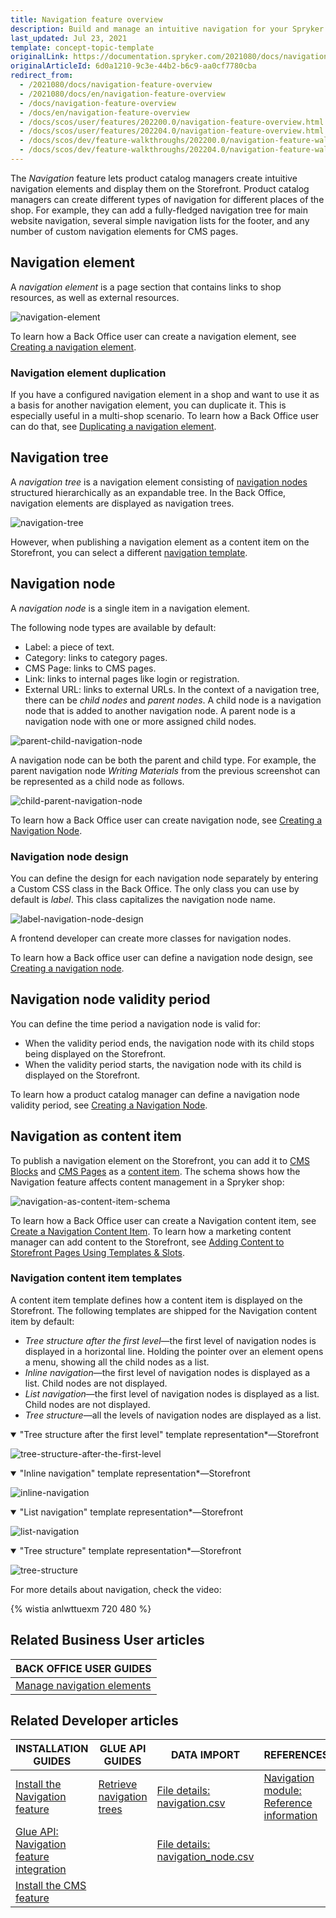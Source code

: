 ```yaml
---
title: Navigation feature overview
description: Build and manage an intuitive navigation for your Spryker shop.
last_updated: Jul 23, 2021
template: concept-topic-template
originalLink: https://documentation.spryker.com/2021080/docs/navigation-feature-overview
originalArticleId: 6d0a1210-9c3e-44b2-b6c9-aa0cf7780cba
redirect_from:
  - /2021080/docs/navigation-feature-overview
  - /2021080/docs/en/navigation-feature-overview
  - /docs/navigation-feature-overview
  - /docs/en/navigation-feature-overview
  - /docs/scos/user/features/202200.0/navigation-feature-overview.html
  - /docs/scos/user/features/202204.0/navigation-feature-overview.html
  - /docs/scos/dev/feature-walkthroughs/202200.0/navigation-feature-walkthrough/navigation-feature-walkthrough.html  
  - /docs/scos/dev/feature-walkthroughs/202204.0/navigation-feature-walkthrough/navigation-feature-walkthrough.html  
---
```


The *Navigation* feature lets product catalog managers create intuitive navigation elements and display them on the Storefront. Product catalog managers can create different types of navigation for different places of the shop. For example, they can add a fully-fledged navigation tree for main website navigation, several simple navigation lists for the footer, and any number of custom navigation elements for CMS pages.

## Navigation element

A *navigation element* is a page section that contains links to shop resources, as well as external resources.

![navigation-element](https://spryker.s3.eu-central-1.amazonaws.com/docs/Features/Navigation/Navigation/Navigation+Feature+Overview/navigation+element.png)

To learn how a Back Office user can create a navigation element, see [Creating a navigation element](/docs/scos/user/back-office-user-guides/{{page.version}}/content/navigation/managing-navigation-elements.html#creating-a-navigation-element).

### Navigation element duplication

If you have a configured navigation element in a shop and want to use it as a basis for another navigation element, you can duplicate it. This is especially useful in a multi-shop scenario.
To learn how a Back Office user can do that, see [Duplicating a navigation element](/docs/scos/user/back-office-user-guides/{{page.version}}/content/navigation/managing-navigation-elements.html#duplicating-a-navigation-element).

## Navigation tree

A *navigation tree* is a navigation element consisting of [navigation nodes](#navigation-node) structured hierarchically as an expandable tree.
In the Back Office, navigation elements are displayed as navigation trees.

![navigation-tree](https://spryker.s3.eu-central-1.amazonaws.com/docs/Features/Navigation/Navigation/Navigation+Feature+Overview/navigation-tree.png)

However, when publishing a navigation element as a content item on the Storefront, you can select a different [navigation template](#navigation-content-item-templates).

## Navigation node

A *navigation node* is a single item in a navigation element.

The following node types are available by default:
* Label: a piece of text.
* Category: links to category pages.
* CMS Page: links to CMS pages.
* Link: links to internal pages like login or registration.
* External URL: links to external URLs.
In the context of a navigation tree, there can be *child nodes* and *parent nodes*. A child node is a navigation node that is added to another navigation node. A parent node is a navigation node with one or more assigned child nodes.


![parent-child-navigation-node](https://spryker.s3.eu-central-1.amazonaws.com/docs/Features/Navigation/Navigation/Navigation+Feature+Overview/parent-child-navigation-node.png)


A navigation node can be both the parent and child type. For example, the parent navigation node *Writing Materials* from the previous screenshot can be represented as a child node as follows.

![child-parent-navigation-node](https://spryker.s3.eu-central-1.amazonaws.com/docs/Features/Navigation/Navigation/Navigation+Feature+Overview/child-parent-navigation-node.png)

To learn how a Back Office user can create navigation node, see [Creating a Navigation Node](/docs/scos/user/back-office-user-guides/{{page.version}}/content/navigation/managing-navigation-elements.html#creating-a-navigation-node).

### Navigation node design

You can define the design for each navigation node separately by entering a Custom CSS class in the Back Office.
The only class you can use by default is *label*. This class capitalizes the navigation node name.

![label-navigation-node-design](https://spryker.s3.eu-central-1.amazonaws.com/docs/Features/Navigation/Navigation/Navigation+Feature+Overview/label-navigation-node-design.png)


A frontend developer can create more classes for navigation nodes.

To learn how a Back office user can define a navigation node design, see [Creating a navigation node](/docs/scos/user/back-office-user-guides/{{page.version}}/content/navigation/managing-navigation-elements.html#creating-a-navigation-node).

## Navigation node validity period

You can define the time period a navigation node is valid for:
* When the validity period ends, the navigation node with its child stops being displayed on the Storefront.
* When the validity period starts, the navigation node with its child is displayed on the Storefront.

To learn how a product catalog manager can define a navigation node validity period, see [Creating a Navigation Node](/docs/scos/user/back-office-user-guides/{{page.version}}/content/navigation/managing-navigation-elements.html#creating-a-navigation-node).

## Navigation as content item

To publish a navigation element on the Storefront, you can add it to [CMS Blocks](/docs/pbc/all/content-management-system/{{page.version}}/cms-feature-overview/cms-blocks-overview.html) and [CMS Pages](/docs/pbc/all/content-management-system/{{page.version}}/cms-feature-overview/cms-pages-overview.html) as a [content item](/docs/pbc/all/content-management-system/{{page.version}}/navigation-feature-overview.html).
The schema shows how the Navigation feature affects content management in a Spryker shop:

![navigation-as-content-item-schema](https://confluence-connect.gliffy.net/embed/image/a086fe4e-1d09-49ae-a181-ebd8b0f8c051.png?utm_medium=live&utm_source=custom)

To learn how a Back Office user can create a Navigation content item, see [Create a Navigation Content Item](/docs/pbc/all/content-management-system/{{page.version}}/manage-in-the-back-office/content-items/create-navigation-content-items.html).
To learn how a marketing content manager can add content to the Storefront, see [Adding Content to Storefront Pages Using Templates & Slots](/docs/scos/user/back-office-user-guides/{{page.version}}/content/best-practices-adding-content-to-the-storefront-pages-using-templates-and-slots.html).

### Navigation content item templates

A content item template defines how a content item is displayed on the Storefront. The following templates are shipped for the Navigation content item by default:

* *Tree structure after the first level*—the first level of navigation nodes is displayed in a horizontal line. Holding the pointer over an element opens a menu, showing all the child nodes as a list.
* *Inline navigation*—the first level of navigation nodes is displayed as a list. Child nodes are not displayed.
* *List navigation*—the first level of navigation nodes is displayed as a list. Child nodes are not displayed.
* *Tree structure*—all the levels of navigation nodes are displayed as a list.


<details open><summary markdown='span'>"Tree structure after the first level" template representation*—Storefront</summary>

![tree-structure-after-the-first-level](https://spryker.s3.eu-central-1.amazonaws.com/docs/Features/Navigation/Navigation/Navigation+Feature+Overview/tree-structure-after-the-first-level.png)

</details>

<details open><summary markdown='span'>"Inline navigation" template representation*—Storefront</summary>

![inline-navigation](https://spryker.s3.eu-central-1.amazonaws.com/docs/Features/Navigation/Navigation/Navigation+Feature+Overview/inline-navigation.png)

</details>

<details open><summary markdown='span'>"List navigation" template representation*—Storefront</summary>

![list-navigation](https://spryker.s3.eu-central-1.amazonaws.com/docs/Features/Navigation/Navigation/Navigation+Feature+Overview/list-navigation.png)

</details>

<details open><summary markdown='span'>"Tree structure" template representation*—Storefront</summary>

![tree-structure](https://spryker.s3.eu-central-1.amazonaws.com/docs/Features/Navigation/Navigation/Navigation+Feature+Overview/tree-structure.png)

</details>

For more details about navigation, check the video:

{% wistia anlwttuexm 720 480 %}

## Related Business User articles

|BACK OFFICE USER GUIDES|
|---|
| [Manage navigation elements](/docs/scos/user/back-office-user-guides/{{page.version}}/content/navigation/managing-navigation-elements.html)   |

## Related Developer articles

| INSTALLATION GUIDES | GLUE API GUIDES | DATA IMPORT | REFERENCES |
|---|---|---|---|
| [Install the Navigation feature](/docs/scos/dev/feature-integration-guides/{{page.version}}/navigation-feature-integration.html) | [Retrieve navigation trees](/docs/pbc/all/content-management-system/{{page.version}}/manage-using-glue-api/retrieve-navigation-trees.html) | [File details: navigation.csv](/docs/pbc/all/content-management-system/{{page.version}}/import-and-export-data/file-details-navigation.csv.html) | [Navigation module: Reference information](/docs/scos/dev/feature-walkthroughs/{{page.version}}/navigation-feature-walkthrough/navigation-module-reference-information.html) |
| [Glue API: Navigation feature integration](/docs/pbc/all/content-management-system/{{page.version}}/install-and-upgrade/install-features/install-the-navigation-feature.html) |  | [File details: navigation_node.csv](/docs/pbc/all/content-management-system/{{page.version}}/import-and-export-data/file-details-navigation-node.csv.html) | |
| [Install the CMS feature](/docs/pbc/all/content-management-system/{{page.version}}/install-and-upgrade/install-features/install-the-cms-feature.html) |  |  |  |
